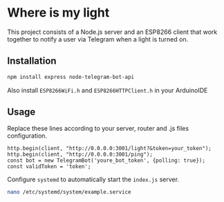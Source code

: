 # Where is my light

This project consists of a Node.js server and an ESP8266 client that work together to notify a user via Telegram when a light is turned on.
## Installation
```bash
npm install express node-telegram-bot-api
```
Also install `ESP8266WiFi.h` and `ESP8266HTTPClient.h` in your ArduinoIDE

## Usage

Replace these lines according to your server, router and .js files  configuration.

```
http.begin(client, "http://0.0.0.0:3001/light?&token=your_token");
http.begin(client, "http://0.0.0.0:3001/ping"); 
const bot = new TelegramBot('youre_bot_token', {polling: true});
const validToken = 'token';
```

Configure `systemd` to automatically start the `index.js` server.
```bash
nano /etc/systemd/system/example.service
```

